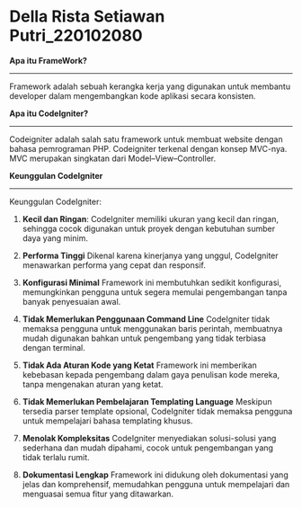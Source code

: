 # Della Rista Setiawan Putri_220102080

**Apa itu FrameWork?**
______________________________________________________________
Framework adalah sebuah kerangka kerja yang digunakan untuk membantu developer dalam mengembangkan kode aplikasi secara konsisten.

**Apa itu CodeIgniter?**
______________________________________________________________
Codeigniter adalah salah satu framework untuk membuat website dengan bahasa pemrograman PHP.
Codeigniter terkenal dengan konsep MVC-nya. MVC merupakan singkatan dari Model–View–Controller.

**Keunggulan CodeIgniter**
______________________________________________________________
Keunggulan CodeIgniter:

1. **Kecil dan Ringan**:
   CodeIgniter memiliki ukuran yang kecil dan ringan, sehingga cocok digunakan untuk proyek dengan kebutuhan sumber daya yang minim.

3. **Performa Tinggi**
   Dikenal karena kinerjanya yang unggul, CodeIgniter menawarkan performa yang cepat dan responsif.

5. **Konfigurasi Minimal**
   Framework ini membutuhkan sedikit konfigurasi, memungkinkan pengguna untuk segera memulai pengembangan tanpa banyak penyesuaian awal.

7. **Tidak Memerlukan Penggunaan Command Line**
   CodeIgniter tidak memaksa pengguna untuk menggunakan baris perintah, membuatnya mudah digunakan bahkan untuk pengembang yang tidak terbiasa dengan terminal.

9. **Tidak Ada Aturan Kode yang Ketat**
    Framework ini memberikan kebebasan kepada pengembang dalam gaya penulisan kode mereka, tanpa mengenakan aturan yang ketat.

11. **Tidak Memerlukan Pembelajaran Templating Language**
    Meskipun tersedia parser template opsional, CodeIgniter tidak memaksa pengguna untuk mempelajari bahasa templating khusus.

13. **Menolak Kompleksitas**
    CodeIgniter menyediakan solusi-solusi yang sederhana dan mudah dipahami, cocok untuk pengembangan yang tidak terlalu rumit.

15. **Dokumentasi Lengkap**
    Framework ini didukung oleh dokumentasi yang jelas dan komprehensif, memudahkan pengguna untuk mempelajari dan menguasai semua fitur yang ditawarkan.


